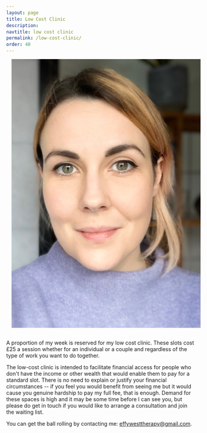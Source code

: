 ```yaml
---
layout: page
title: Low Cost Clinic
description: 
navtitle: low cost clinic
permalink: /low-cost-clinic/
order: 40
---
```

<img class="col one right" src="/img/8D6106A2-86BA-4F07-AF7B-1B8AC3DCCADE.jpeg" alt="West Therapy" style="margin: 0 0 1em 1em" />

A proportion of my week is reserved for my low cost clinic. These slots cost £25 a session whether for an individual or a couple and regardless of the type of work you want to do together. 

The low-cost clinic is intended to facilitate financial access for people who don't have the income or other wealth that would enable them to pay for a standard slot. There is no need to explain or justify your financial circumstances -- if you feel you would benefit from seeing me but it would cause you genuine hardship to pay my full fee, that is enough. Demand for these spaces is high and it may be some time before I can see you, but please do get in touch if you would like to arrange a consultation and join the waiting list.


You can get the ball rolling by contacting me: [effywesttherapy@gmail.com](mailto:effywesttherapy@gmail.com).
